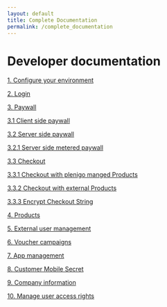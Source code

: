 ```yaml
---
layout: default
title: Complete Documentation
permalink: /complete_documentation
---
```

# Developer documentation

[1. Configure your environment](/configure_environment)

[2. Login](/login)

[3. Paywall]()

[3.1 Client side paywall](/paywall)

[3.2 Server side paywall](/server_side_paywall)

[3.2.1 Server side metered paywall](/server_side_metered_paywall)

[3.3  Checkout]()

[3.3.1 Checkout with plenigo manged Products](/checkout_plenigo_managed_products)

[3.3.2 Checkout with external Products](/checkout_external_products)

[3.3.3 Encrypt Checkout String](/checkout_string)

[4. Products](/products)

[5. External user management](/external_user_management)

[6. Voucher campaigns](/voucher_campaigns)

[7. App management](/app_management)

[8. Customer Mobile Secret](/customer_mobile_secret)

[9. Company information](/company_information)

[10. Manage user access rights](/company_information)